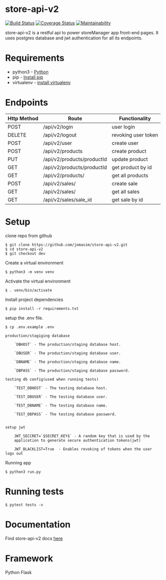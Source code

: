 # store-api-v2
[![Build Status](https://travis-ci.com/jomasim/store-api-v2.svg?branch=dev)](https://travis-ci.com/jomasim/store-api-v2)
[![Coverage Status](https://coveralls.io/repos/github/jomasim/store-api-v2/badge.svg?branch=dev)](https://coveralls.io/github/jomasim/store-api-v2?branch=dev)
[![Maintainability](https://api.codeclimate.com/v1/badges/2454765c63bab49e3fb1/maintainability)](https://codeclimate.com/github/jomasim/store-api-v2/maintainability)


store-api-v2 is a restful api to power  storeManager app front-end pages.
It uses postgres database and jwt authentication for all its endpoints.

# Requirements
- python3 - [Python](https://www.python.org/)
- pip - [Install pip](https://pip.pypa.io/en/stable/installing/)
- virtualenv - [install virtualenv](https://virtualenv.pypa.io/en/stable/installation/)

# Endpoints
| Http Method | Route | Functionality |
| ----------- | ----- | ------------- |
| POST        | /api/v2/login | user login|
| DELETE      | /api/v2/logout| revoking user token|
| POST        | /api/v2/user | create user|
| POST        | /api/v2/products| create product |
| PUT         | /api/v2/products/productId| update product |
| GET      	  | /api/v2/products/productId| get product by id |
| GET      	  | /api/v2/products/ | get all products|
| POST        | /api/v2/sales/ | create sale|
| GET         | /api/v2/sales/ | get all sales |
| GET         | /api/v2/sales/sale_id | get sale by id|


# Setup 

clone repo from github

```
$ git clone https://github.com/jomasim/store-api-v2.git 
$ cd store-api-v2 
$ git checkout dev

```

Create a virtual environment

```
$ python3 -m venv venv

```

Activate the virtual environment

```
$ . venv/bin/activate

```

Install project dependencies

```
$ pip install -r requirements.txt

```

setup  the .env file.

```
$ cp .env.example .env

```

	production/stagiging database

		`DBHOST` - The production/staging database host.

		`DBUSER` - The production/staging database user.

		`DBNAME` - The production/staging database name.

		`DBPASS` - The production/staging database password.

	testing db config(used when running tests)

		`TEST_DBHOST` - The testing database host.

		`TEST_DBUSER` - The testing database user.

		`TEST_DBNAME` - The testing database name.

		`TEST_DBPASS` - The testing database password.


	setup jwt 

		JWT_SECCRET=`$SECRET_KEY$` - A random key that is used by the 
		application to generate secure authentication tokens(jwt)

		JWT_BLACKLIST=True  - Enables revoking of tokens when the user logs out


Running app

```
$ python3 run.py 

```

# Running tests
```
$ pytest tests -v

```

# Documentation

Find store-api-v2 docs [here](https://storeapiv2.docs.apiary.io/)

# Framework 
Python Flask 

